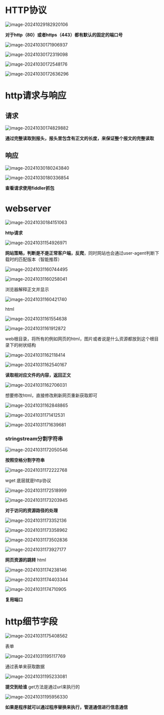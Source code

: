 # HTTP协议

![image-20241029182920106](D:\code\study\notes_stu\c++_note\picture\image-20241029182920106.png)

**对于http（80）或者https（443）都有默认的固定的端口号**

![image-20241030171906937](D:\code\study\notes_stu\c++_note\picture\image-20241030171906937.png)

![image-20241030172319098](D:\code\study\notes_stu\c++_note\picture\image-20241030172319098.png)

![image-20241030172548176](D:\code\study\notes_stu\c++_note\picture\image-20241030172548176.png)

![image-20241030172636296](D:\code\study\notes_stu\c++_note\picture\image-20241030172636296.png)

# http请求与响应

## 请求

![image-20241030174829882](D:\code\study\notes_stu\c++_note\picture\image-20241030174829882.png)

**通过完整读取到报头，报头里包含有正文的长度，来保证整个报文的完整读取**

## 响应

![image-20241030180243840](D:\code\study\notes_stu\c++_note\picture\image-20241030180243840.png)

![image-20241030180336854](D:\code\study\notes_stu\c++_note\picture\image-20241030180336854.png)

**查看请求使用fiddler抓包**

# webserver

![image-20241030184151063](D:\code\study\notes_stu\c++_note\picture\image-20241030184151063.png)

**http请求**

![image-20241031154926971](D:\code\study\notes_stu\c++_note\picture\image-20241031154926971.png)

**网站策略，判断是不是正常客户端，反爬**，同时网站也会通过user-agent判断下载时的匹配版本（智能推荐）

![image-20241031160744495](D:\code\study\notes_stu\c++_note\picture\image-20241031160744495.png)

![image-20241031160258041](D:\code\study\notes_stu\c++_note\picture\image-20241031160258041.png)

浏览器解释正文并显示

![image-20241031160421740](D:\code\study\notes_stu\c++_note\picture\image-20241031160421740.png)

html

![image-20241031161554638](D:\code\study\notes_stu\c++_note\picture\image-20241031161554638.png)

![image-20241031161912872](D:\code\study\notes_stu\c++_note\picture\image-20241031161912872.png)

web根目录，将所有的例如网页的html，图片或者说是什么资源都放到这个根目录下的树状结构

![image-20241031162118414](D:\code\study\notes_stu\c++_note\picture\image-20241031162118414.png)

![image-20241031162540167](D:\code\study\notes_stu\c++_note\picture\image-20241031162540167.png)

**读取相对应文件的内容，返回正文**

![image-20241031162706031](D:\code\study\notes_stu\c++_note\picture\image-20241031162706031.png)

想要修改html，直接修改刷新网页重新获取即可

![image-20241031162848865](D:\code\study\notes_stu\c++_note\picture\image-20241031162848865.png)

![image-20241031171412531](D:\code\study\notes_stu\c++_note\picture\image-20241031171412531.png)

![image-20241031171639681](D:\code\study\notes_stu\c++_note\picture\image-20241031171639681.png)

### stringstream分割字符串

![image-20241031172050546](D:\code\study\notes_stu\c++_note\picture\image-20241031172050546.png)

**按照空格分割字符串**

![image-20241031172222768](D:\code\study\notes_stu\c++_note\picture\image-20241031172222768.png)

wget 底层就是http协议

![image-20241031172518999](D:\code\study\notes_stu\c++_note\picture\image-20241031172518999.png)

![image-20241031173203945](D:\code\study\notes_stu\c++_note\picture\image-20241031173203945.png)

**对于访问的资源路径的处理**

![image-20241031173352136](D:\code\study\notes_stu\c++_note\picture\image-20241031173352136.png)

![image-20241031173358962](D:\code\study\notes_stu\c++_note\picture\image-20241031173358962.png)

![image-20241031173502836](D:\code\study\notes_stu\c++_note\picture\image-20241031173502836.png)

![image-20241031173927177](D:\code\study\notes_stu\c++_note\picture\image-20241031173927177.png)

**网页资源的跳转** html

![image-20241031174238146](D:\code\study\notes_stu\c++_note\picture\image-20241031174238146.png)

![image-20241031174403344](D:\code\study\notes_stu\c++_note\picture\image-20241031174403344.png)

![image-20241031174710905](D:\code\study\notes_stu\c++_note\picture\image-20241031174710905.png)

**复用端口**

# http细节字段

![image-20241031175408562](D:\code\study\notes_stu\c++_note\picture\image-20241031175408562.png)

表单

![image-20241031195117769](D:\code\study\notes_stu\c++_note\picture\image-20241031195117769.png)

通过表单来获取数据

![image-20241031195233081](D:\code\study\notes_stu\c++_note\picture\image-20241031195233081.png)

**提交到给谁**   get方法是通过url来执行的

![image-20241031195956330](D:\code\study\notes_stu\c++_note\picture\image-20241031195956330.png)

**如果是程序就可以通过程序替换来执行，管道通信进行信息通信**